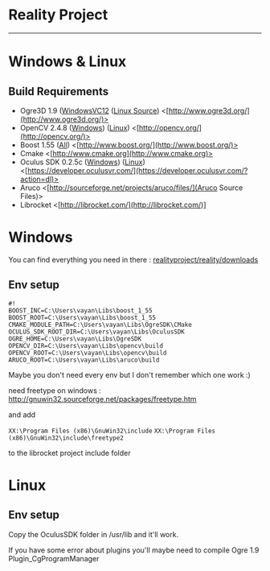 # Reality Project

- - -

# Windows & Linux

## Build Requirements

* Ogre3D 1.9 ([WindowsVC12](https://bitbucket.org/realityproject/reality/downloads/OgreSDK_vc12_v1-9-0.zip) ([Linux Source](https://bitbucket.org/realityproject/reality/downloads/sinbad-ogre-dd30349ea667.zipogre-1.9-source.zipogre-source-1.9.tar.gz))   <[http://www.ogre3d.org/](http://www.ogre3d.org/)>
* OpenCV 2.4.8 ([Windows](https://bitbucket.org/realityproject/reality/downloads/opencv-2.4.8.exe)) ([Linux](https://bitbucket.org/realityproject/reality/downloads/opencv-linux-2.4.8.zip))  <[http://opencv.org/](http://opencv.org/)>
* Boost 1.55 ([All](https://bitbucket.org/realityproject/reality/downloads/boost_1_55.zip))  <[http://www.boost.org/](http://www.boost.org/)>
* Cmake  <[http://www.cmake.org](http://www.cmake.org)>
* Oculus SDK 0.2.5c ([Windows](https://bitbucket.org/realityproject/reality/downloads/ovr_sdk_win_0.2.5c.zip)) ([Linux](https://bitbucket.org/realityproject/reality/downloads/ovr_sdk_linux_0.2.5c.tar.gz))  <[https://developer.oculusvr.com/](https://developer.oculusvr.com/?action=dl)>
* Aruco <[http://sourceforge.net/projects/aruco/files/](Aruco Source Files)>
* Librocket <[http://librocket.com/](http://librocket.com/)]

# Windows

You can find everything you need in there : [realityproject/reality/downloads](https://bitbucket.org/realityproject/reality/downloads)

## Env setup


```
#!
BOOST_INC=C:\Users\vayan\Libs\boost_1_55
BOOST_ROOT=C:\Users\vayan\Libs\boost_1_55
CMAKE_MODULE_PATH=C:\Users\vayan\Libs\OgreSDK\CMake
OCULUS_SDK_ROOT_DIR=C:\Users\vayan\Libs\OculusSDK
OGRE_HOME=C:\Users\vayan\Libs\OgreSDK
OPENCV_DIR=C:\Users\vayan\Libs\opencv\build
OPENCV_ROOT=C:\Users\vayan\Libs\opencv\build
ARUCO_ROOT=C:\Users\vayan\Libs\aruco\build
```

Maybe you don't need every env but I don't remember which one work :)

need freetype on windows : http://gnuwin32.sourceforge.net/packages/freetype.htm 

and add 

`XX:\Program Files (x86)\GnuWin32\include`
`XX:\Program Files (x86)\GnuWin32\include\freetype2`

to the librocket project include folder

# Linux

## Env setup

Copy the OculusSDK folder in /usr/lib and it'll work.

If you have some error about plugins you'll maybe need to compile Ogre 1.9 Plugin_CgProgramManager 
